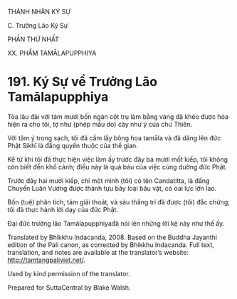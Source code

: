 THÁNH NHÂN KÝ SỰ

C. Trưởng Lão Ký Sự

PHẦN THỨ NHẤT

XX. PHẨM TAMĀLAPUPPHIYA

# 191\. Ký Sự về Trưởng Lão Tamālapupphiya

Tòa lâu đài với tám mươi bốn ngàn cột trụ làm bằng vàng đã khéo được hóa hiện ra cho tôi, tợ như (phép mầu do) cây như ý của chư Thiên.

Với tâm ý trong sạch, tôi đã cầm lấy bông hoa tamāla và đã dâng lên đức Phật Sikhī là đấng quyến thuộc của thế gian.

Kể từ khi tôi đã thực hiện việc làm ấy trước đây ba mươi mốt kiếp, tôi không còn biết đến khổ cảnh; điều này là quả báu của việc cúng dường đức Phật.

Trước đây hai mươi kiếp, chỉ một mình (tôi) có tên Candatitta, là đấng Chuyển Luân Vương được thành tựu bảy loại báu vật, có oai lực lớn lao.

Bốn (tuệ) phân tích, tám giải thoát, và sáu thắng trí đã được (tôi) đắc chứng; tôi đã thực hành lời dạy của đức Phật.

Đại đức trưởng lão Tamālapupphiyađã nói lên những lời kệ này như thế ấy.

Translated by Bhikkhu Indacanda, 2008. Based on the Buddha Jayanthi edition of the Pali canon, as corrected by Bhikkhu Indacanda. Full text, translation, and notes are available at the translator’s website: http://tamtangpaliviet.net/.

Used by kind permission of the translator.

Prepared for SuttaCentral by Blake Walsh.